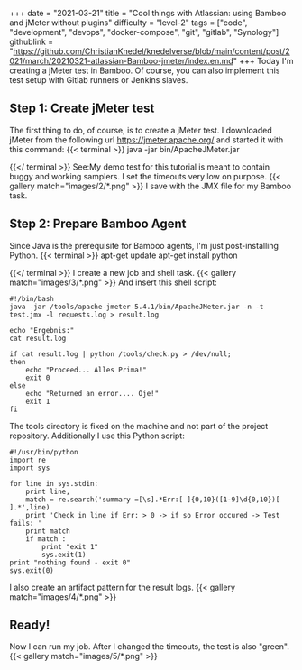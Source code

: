 +++
date = "2021-03-21"
title = "Cool things with Atlassian: using Bamboo and jMeter without plugins"
difficulty = "level-2"
tags = ["code", "development", "devops", "docker-compose", "git", "gitlab", "Synology"]
githublink = "https://github.com/ChristianKnedel/knedelverse/blob/main/content/post/2021/march/20210321-atlassian-Bamboo-jmeter/index.en.md"
+++
Today I'm creating a jMeter test in Bamboo. Of course, you can also implement this test setup with Gitlab runners or Jenkins slaves.
## Step 1: Create jMeter test
The first thing to do, of course, is to create a jMeter test. I downloaded jMeter from the following url https://jmeter.apache.org/ and started it with this command:
{{< terminal >}}
java -jar bin/ApacheJMeter.jar

{{</ terminal >}}
See:My demo test for this tutorial is meant to contain buggy and working samplers. I set the timeouts very low on purpose.
{{< gallery match="images/2/*.png" >}}
I save with the JMX file for my Bamboo task.
## Step 2: Prepare Bamboo Agent
Since Java is the prerequisite for Bamboo agents, I'm just post-installing Python.
{{< terminal >}}
apt-get update
apt-get install python

{{</ terminal >}}
I create a new job and shell task.
{{< gallery match="images/3/*.png" >}}
And insert this shell script:
```
#!/bin/bash
java -jar /tools/apache-jmeter-5.4.1/bin/ApacheJMeter.jar -n -t test.jmx -l requests.log > result.log

echo "Ergebnis:"
cat result.log

if cat result.log | python /tools/check.py > /dev/null; 
then
    echo "Proceed... Alles Prima!"
    exit 0
else
    echo "Returned an error.... Oje!"
    exit 1
fi

```
The tools directory is fixed on the machine and not part of the project repository. Additionally I use this Python script:
```
#!/usr/bin/python
import re
import sys
 
for line in sys.stdin:
    print line,
    match = re.search('summary =[\s].*Err:[ ]{0,10}([1-9]\d{0,10})[ ].*',line)
    print 'Check in line if Err: > 0 -> if so Error occured -> Test fails: '
    print match
    if match :
        print "exit 1"
        sys.exit(1)
print "nothing found - exit 0"
sys.exit(0)

```
I also create an artifact pattern for the result logs.
{{< gallery match="images/4/*.png" >}}

## Ready!
Now I can run my job. After I changed the timeouts, the test is also "green".
{{< gallery match="images/5/*.png" >}}